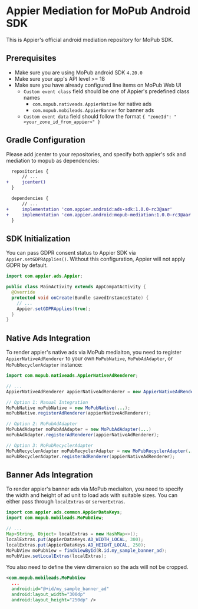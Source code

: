 # Appier Mediation for MoPub Android SDK

This is Appier's official android mediation repository for MoPub SDK.

## Prerequisites

- Make sure you are using MoPub android SDK `4.20.0`
- Make sure your app's API level >= 18
- Make sure you have already configured line items on MoPub Web UI
	- `Custom event class` field should be one of Appier's predefined class names
		- `com.mopub.nativeads.AppierNative` for native ads
		- `com.mopub.mobileads.AppierBanner` for banner ads
	- `Custom event data` field should follow the format `{ "zoneId": "<your_zone_id_from_appier>" }`

## Gradle Configuration

Please add jcenter to your repositories, and specify both appier's sdk and mediation to mopub as dependencies:

``` diff
  repositories {
      // ...
+     jcenter()
  }

  dependencies {
      // ...
+     implementation 'com.appier.android:ads-sdk:1.0.0-rc3@aar'
+     implementation 'com.appier.android:mopub-mediation:1.0.0-rc3@aar'
  }
```

## SDK Initialization

You can pass GDPR consent status to Appier SDK via `Appier.setGDPRApplies()`.
Without this configuration, Appier will not apply GDPR by default.

``` java
import com.appier.ads.Appier;

public class MainActivity extends AppCompatActivity {
  @Override
  protected void onCreate(Bundle savedInstanceState) {
    // ...
    Appier.setGDPRApplies(true);
  }
}
```

## Native Ads Integration

To render appier's native ads via MoPub mediaiton, you need to register `AppierNativeAdRenderer` to your own `MoPubNative`, `MoPubAdAdapter`, or `MoPubRecyclerAdapter` instance:

``` java
import com.mopub.nativeads.AppierNativeAdRenderer;

// ...
AppierNativeAdRenderer appierNativeAdRenderer = new AppierNativeAdRenderer(viewBinder);

// Option 1: Manual Integration
MoPubNative moPubNative = new MoPubNative(...);
moPubNative.registerAdRenderer(appierNativeAdRenderer);

// Option 2: MoPubAdAdapter
MoPubAdAdapter moPubAdAdapter = new MoPubAdAdapter(...)
moPubAdAdapter.registerAdRenderer(appierNativeAdRenderer);

// Option 3: MoPubRecyclerAdapter
MoPubRecyclerAdapter moPubRecyclerAdapter = new MoPubRecyclerAdapter(...);
moPubRecyclerAdapter.registerAdRenderer(appierNativeAdRenderer);
```

## Banner Ads Integration

To render appier's banner ads via MoPub mediaiton, you need to specify the width and height of ad unit to load ads with suitable sizes. You can either pass through `localExtras` or `serverExtras`.

``` java
import com.appier.ads.common.AppierDataKeys;
import com.mopub.mobileads.MoPubView;

// ...
Map<String, Object> localExtras = new HashMap<>();
localExtras.put(AppierDataKeys.AD_WIDTH_LOCAL, 300);
localExtras.put(AppierDataKeys.AD_HEIGHT_LOCAL, 250);
MoPubView moPubView = findViewById(R.id.my_sample_banner_ad);
moPubView.setLocalExtras(localExtras);
```

You also need to define the view dimension so the ads will not be cropped.

``` xml
<com.mopub.mobileads.MoPubView
  ...
  android:id="@+id/my_sample_banner_ad"
  android:layout_width="300dp"
  android:layout_height="250dp" />
```
